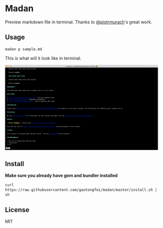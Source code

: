 # Madan

Preview markdown file in terminal. Thanks to [@piotrmurach](https://github.com/piotrmurach/tty-markdown)'s great work. 

## Usage

```
madan p sample.md
```
This is what will it look like in terminal. 

![screenshot](screenshot.png)
## Install

**Make sure you already have gem and bundler installed**

```
curl https://raw.githubusercontent.com/gaotongfei/madan/master/install.sh | sh
```


## License

MIT